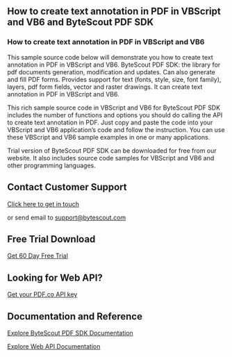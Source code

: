 ## How to create text annotation in PDF in VBScript and VB6 and ByteScout PDF SDK

### How to create text annotation in PDF in VBScript and VB6

This sample source code below will demonstrate you how to create text annotation in PDF in VBScript and VB6. ByteScout PDF SDK: the library for pdf documents generation, modification and updates. Can also generate and fill PDF forms. Provides support for text (fonts, style, size, font family), layers, pdf form fields, vector and raster drawings. It can create text annotation in PDF in VBScript and VB6.

This rich sample source code in VBScript and VB6 for ByteScout PDF SDK includes the number of functions and options you should do calling the API to create text annotation in PDF. Just copy and paste the code into your VBScript and VB6 application’s code and follow the instruction. You can use these VBScript and VB6 sample examples in one or many applications.

Trial version of ByteScout PDF SDK can be downloaded for free from our website. It also includes source code samples for VBScript and VB6 and other programming languages.

## Contact Customer Support

[Click here to get in touch](https://bytescout.zendesk.com/hc/en-us/requests/new?subject=ByteScout%20PDF%20SDK%20Question)

or send email to [support@bytescout.com](mailto:support@bytescout.com?subject=ByteScout%20PDF%20SDK%20Question) 

## Free Trial Download

[Get 60 Day Free Trial](https://bytescout.com/download/web-installer?utm_source=github-readme)

## Looking for Web API? 

[Get your PDF.co API key](https://pdf.co/documentation/api?utm_source=github-readme)

## Documentation and Reference

[Explore ByteScout PDF SDK Documentation](https://bytescout.com/documentation/index.html?utm_source=github-readme)

[Explore Web API Documentation](https://pdf.co/documentation/api?utm_source=github-readme)